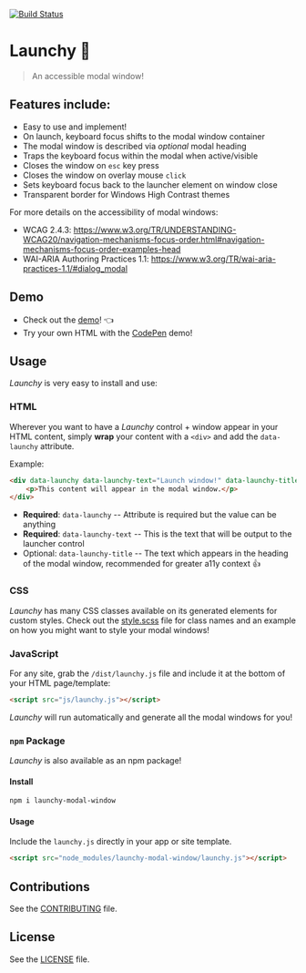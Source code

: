 [![Build Status](https://travis-ci.org/svinkle/launchy.svg?branch=master)](https://travis-ci.org/svinkle/launchy)

# Launchy 🚀

> An accessible modal window!

## Features include:
- Easy to use and implement!
- On launch, keyboard focus shifts to the modal window container
- The modal window is described via _optional_ modal heading
- Traps the keyboard focus within the modal when active/visible
- Closes the window on `esc` key press
- Closes the window on overlay mouse `click`
- Sets keyboard focus back to the launcher element on window close
- Transparent border for Windows High Contrast themes

For more details on the accessibility of modal windows:
- WCAG 2.4.3: https://www.w3.org/TR/UNDERSTANDING-WCAG20/navigation-mechanisms-focus-order.html#navigation-mechanisms-focus-order-examples-head
- WAI-ARIA Authoring Practices 1.1: https://www.w3.org/TR/wai-aria-practices-1.1/#dialog_modal

## Demo

- Check out the [demo](https://svinkle.github.io/launchy/)! 👈
- Try your own HTML with the [CodePen](https://codepen.io/svinkle/pen/pjVepz/) demo!

## Usage

_Launchy_ is very easy to install and use:

### HTML
Wherever you want to have a _Launchy_ control + window appear in your HTML content, simply **wrap** your content with a `<div>` and add the `data-launchy` attribute.

Example:

```html
<div data-launchy data-launchy-text="Launch window!" data-launchy-title="My modal window">
    <p>This content will appear in the modal window.</p>
</div>
```

- **Required**: `data-launchy` -- Attribute is required but the value can be anything
- **Required**: `data-launchy-text` -- This is the text that will be output to the launcher control
- Optional: `data-launchy-title` -- The text which appears in the heading of the modal window, recommended for greater a11y context 👍

### CSS

_Launchy_ has many CSS classes available on its generated elements for custom styles. Check out the [style.scss](https://github.com/svinkle/launchy/blob/9ddef002dcbd557e94309bf1cc99abe01432b8bc/brochure/css/sass/styles.scss) file for class names and an example on how you might want to style your modal windows!

### JavaScript
For any site, grab the `/dist/launchy.js` file and include it at the bottom of your HTML page/template:

```html
<script src="js/launchy.js"></script>
```

_Launchy_ will run automatically and generate all the modal windows for you!

### `npm` Package
_Launchy_ is also available as an npm package!

#### Install
```sh
npm i launchy-modal-window
```

#### Usage
Include the `launchy.js` directly in your app or site template.

```html
<script src="node_modules/launchy-modal-window/launchy.js"></script>
```

## Contributions
See the [CONTRIBUTING](https://github.com/svinkle/launchy/blob/9ddef002dcbd557e94309bf1cc99abe01432b8bc/CONTRIBUTING.md) file.

## License
See the [LICENSE](https://github.com/svinkle/launchy/blob/9ddef002dcbd557e94309bf1cc99abe01432b8bc/LICENSE.md) file.
